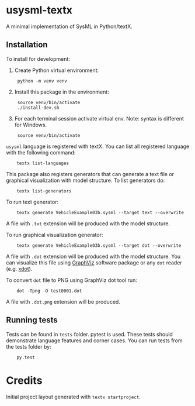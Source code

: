 # usysml-textx

A minimal implementation of SysML in Python/textX.

## Installation

To install for development:

1. Create Python virtual environment:

        python -m venv venv

2. Install this package in the environment:

        source venv/bin/activate
        ./install-dev.sh

3. For each terminal session activate virtual env. Note: syntax is different for
   Windows.

        source venv/bin/activate

`usysml` language is registered with textX. You can list all registered language
with the following command:

        textx list-languages

This package also registers generators that can generate a text file or graphical visualization with model structure. To list generators do:

        textx list-generators

To run text generator:

        textx generate VehicleExample03b.sysml --target text --overwrite

A file with `.txt` extension will be produced with the model structure.

To run graphical visualization generator:

        textx generate VehicleExample03b.sysml --target dot --overwrite

A file with `.dot` extension will be produced with the model structure. You can
visualize this file using [GraphViz](https://www.graphviz.org/) software package
or any `dot` reader (e.g. [xdot](https://github.com/jrfonseca/xdot.py)).

To convert `dot` file to PNG using GraphViz dot tool run:

        dot -Tpng -O test0001.dot

A file with `.dot.png` extension will be produced.


## Running tests

Tests can be found in `tests` folder. pytest is used. These tests should
demonstrate language features and corner cases. You can run tests from the tests
folder by:

        py.test

# Credits

Initial project layout generated with `textx startproject`.
